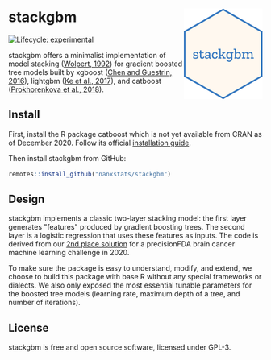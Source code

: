# stackgbm  <a href="https://nanx.me/stackgbm/"><img src="man/figures/logo.png" align="right" height="180" /></a>

[![Lifecycle: experimental](https://img.shields.io/badge/lifecycle-experimental-orange.svg)](https://www.tidyverse.org/lifecycle/#experimental)

stackgbm offers a minimalist implementation of model stacking ([Wolpert, 1992](https://doi.org/10.1016/S0893-6080(05)80023-1)) for gradient boosted tree models built by xgboost ([Chen and Guestrin, 2016](https://doi.org/10.1145/2939672.2939785)), lightgbm ([Ke et al., 2017](https://papers.nips.cc/paper/6907-lightgbm-a-highly-efficient-gradient-boosting-decision)), and catboost ([Prokhorenkova et al., 2018](https://papers.nips.cc/paper/7898-catboost-unbiased-boosting-with-categorical-features)).

## Install

First, install the R package catboost which is not yet available from CRAN as of December 2020. Follow its official [installation guide](https://catboost.ai/docs/concepts/r-installation.html).

Then install stackgbm from GitHub:

```r
remotes::install_github("nanxstats/stackgbm")
```

## Design

stackgbm implements a classic two-layer stacking model: the first layer generates "features" produced by gradient boosting trees. The second layer is a logistic regression that uses these features as inputs. The code is derived from our [2nd place solution](https://github.com/nanxstats/bcpm-msaenet) for a precisionFDA brain cancer machine learning challenge in 2020.

To make sure the package is easy to understand, modify, and extend, we choose to build this package with base R without any special frameworks or dialects. We also only exposed the most essential tunable parameters for the boosted tree models (learning rate, maximum depth of a tree, and number of iterations).

## License

stackgbm is free and open source software, licensed under GPL-3.
